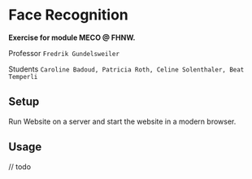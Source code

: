 # Face Recognition

**Exercise for module MECO @ FHNW.** 

Professor `Fredrik Gundelsweiler`
 
Students `Caroline Badoud, Patricia Roth, Celine Solenthaler, Beat Temperli`

## Setup

Run Website on a server and start the website in a modern browser.


## Usage

// todo
